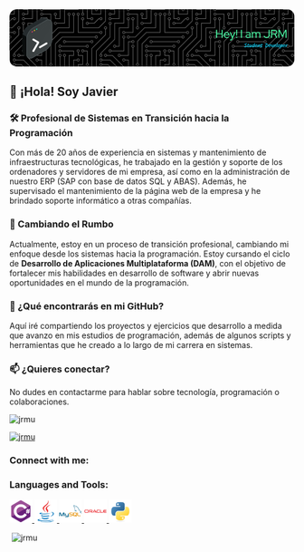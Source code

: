 <!--
**JRMu/jRMu** is a ✨ _special_ ✨ repository because its `README.md` (this file) appears on your GitHub profile.
-->
<img src="https://github.com/JRMu/JRMu/blob/main/github-header-image4.png?raw=true">

## 👋 ¡Hola! Soy Javier

### 🛠️ Profesional de Sistemas en Transición hacia la Programación

Con más de 20 años de experiencia en sistemas y mantenimiento de infraestructuras tecnológicas, he trabajado en la gestión y soporte de los ordenadores y servidores de mi empresa, así como en la administración de nuestro ERP (SAP con base de datos SQL y ABAS). Además, he supervisado el mantenimiento de la página web de la empresa y he brindado soporte informático a otras compañías.

### 🎯 Cambiando el Rumbo
Actualmente, estoy en un proceso de transición profesional, cambiando mi enfoque desde los sistemas hacia la programación. Estoy cursando el ciclo de **Desarrollo de Aplicaciones Multiplataforma (DAM)**, con el objetivo de fortalecer mis habilidades en desarrollo de software y abrir nuevas oportunidades en el mundo de la programación.

### 🚀 ¿Qué encontrarás en mi GitHub?
Aquí iré compartiendo los proyectos y ejercicios que desarrollo a medida que avanzo en mis estudios de programación, además de algunos scripts y herramientas que he creado a lo largo de mi carrera en sistemas.

### 📫 ¿Quieres conectar?
No dudes en contactarme para hablar sobre tecnología, programación o colaboraciones.


<p align="left"> <img src="https://komarev.com/ghpvc/?username=jrmu&label=Profile%20views&color=0e75b6&style=flat" alt="jrmu" /> </p>

<p align="left"> <a href="https://github.com/ryo-ma/github-profile-trophy"><img src="https://github-profile-trophy.vercel.app/?username=jrmu" alt="jrmu" /></a> </p>

<h3 align="left">Connect with me:</h3>
<p align="left">
</p>

<h3 align="left">Languages and Tools:</h3>
<p align="left"> <a href="https://www.w3schools.com/cs/" target="_blank" rel="noreferrer"> <img src="https://raw.githubusercontent.com/devicons/devicon/master/icons/csharp/csharp-original.svg" alt="csharp" width="40" height="40"/> </a> <a href="https://www.java.com" target="_blank" rel="noreferrer"> <img src="https://raw.githubusercontent.com/devicons/devicon/master/icons/java/java-original.svg" alt="java" width="40" height="40"/> </a> <a href="https://www.mysql.com/" target="_blank" rel="noreferrer"> <img src="https://raw.githubusercontent.com/devicons/devicon/master/icons/mysql/mysql-original-wordmark.svg" alt="mysql" width="40" height="40"/> </a> <a href="https://www.oracle.com/" target="_blank" rel="noreferrer"> <img src="https://raw.githubusercontent.com/devicons/devicon/master/icons/oracle/oracle-original.svg" alt="oracle" width="40" height="40"/> </a> <a href="https://www.python.org" target="_blank" rel="noreferrer"> <img src="https://raw.githubusercontent.com/devicons/devicon/master/icons/python/python-original.svg" alt="python" width="40" height="40"/> </a> </p>



<p>&nbsp;<img align="center" src="https://github-readme-stats.vercel.app/api?username=jrmu&show_icons=true&theme=dark&locale=en" alt="jrmu" /></p>
<!--
**<p><img align="center" src="https://github-readme-streak-stats.herokuapp.com/?user=jrmu&theme=dark" alt="jrmu" /></p>**
-->

